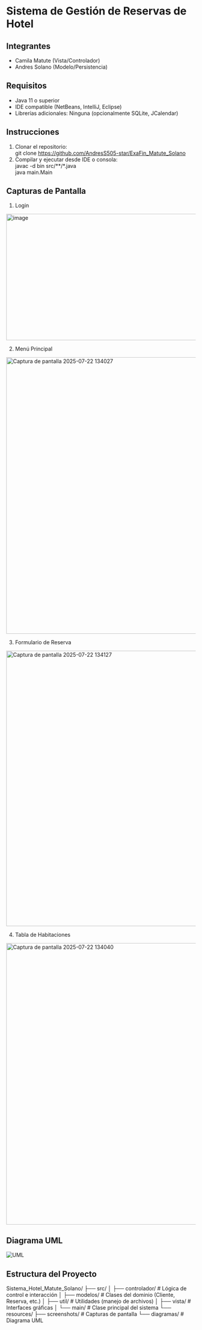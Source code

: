 # Sistema de Gestión de Reservas de Hotel

## Integrantes
- Camila Matute (Vista/Controlador)
- Andres Solano (Modelo/Persistencia)

## Requisitos
- Java 11 o superior
- IDE compatible (NetBeans, IntelliJ, Eclipse)
- Librerías adicionales: Ninguna (opcionalmente SQLite, JCalendar)

## Instrucciones
1. Clonar el repositorio:  
   git clone https://github.com/AndresS505-star/ExaFin_Matute_Solano
2. Compilar y ejecutar desde IDE o consola:  
   javac -d bin src/**/*.java  
   java main.Main

## Capturas de Pantalla
1. Login  
<img width="505" height="336" alt="image" src="https://github.com/user-attachments/assets/c0372742-71ac-4894-8437-f67b6e8e63f6" />




2. Menú Principal  
<img width="981" height="735" alt="Captura de pantalla 2025-07-22 134027" src="https://github.com/user-attachments/assets/c954339b-3409-4efa-9657-8b3e1b234b43" />

3. Formulario de Reserva  
<img width="976" height="732" alt="Captura de pantalla 2025-07-22 134127" src="https://github.com/user-attachments/assets/abc356b5-7994-4479-ab74-e90443693b74" />



4. Tabla de Habitaciones  
<img width="975" height="748" alt="Captura de pantalla 2025-07-22 134040" src="https://github.com/user-attachments/assets/c116a9a5-4a34-406b-96d2-37bbd5dba479" />

## Diagrama UML
![UML](/resources/diagramas/uml_hotel.png)

## Estructura del Proyecto
Sistema_Hotel_Matute_Solano/
├── src/
│ ├── controlador/ # Lógica de control e interacción
│ ├── modelos/ # Clases del dominio (Cliente, Reserva, etc.)
│ ├── util/ # Utilidades (manejo de archivos)
│ ├── vista/ # Interfaces gráficas
│ └── main/ # Clase principal del sistema
└── resources/
├── screenshots/ # Capturas de pantalla
└── diagramas/ # Diagrama UML
